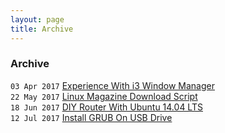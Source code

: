 ```yaml
---
layout: page
title: Archive
---
```


### Archive

`03 Apr 2017`	[Experience With i3 Window Manager](Experience-With-i3_Window-Manager)  
`22 May 2017`	[Linux Magazine Download Script](/kevydotvinu.github.io/Linux-Magazines-Download-Script)  
`18 Jun 2017`	[DIY Router With Ubuntu 14.04 LTS](/kevydotvinu.github.io/DIY-Router-With-Ubuntu-14.04-LTS)  
`12 Jul 2017`	[Install GRUB On USB Drive](/kevydotvinu.github.io/Install-GRUB-on-USB-drive)  
